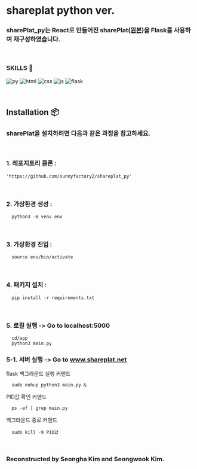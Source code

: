 # shareplat python ver.
### sharePlat_py는 React로 만들어진 sharePlat([원본](https://gitlab.com/sunnyfactory2/shareplat))을 Flask를 사용하여 재구성하였습니다.

</br>

### SKILLS 🚀 

![py](https://img.shields.io/badge/Python-3776AB?style=for-the-badge&logo=python&logoColor=white) ![html](https://img.shields.io/badge/HTML-239120?style=for-the-badge&logo=html5&logoColor=white) ![css](https://img.shields.io/badge/CSS-239120?&style=for-the-badge&logo=css3&logoColor=white) ![js](https://img.shields.io/badge/JavaScript-F7DF1E?style=for-the-badge&logo=JavaScript&logoColor=white) ![flask](https://img.shields.io/badge/Flask-000000?style=for-the-badge&logo=flask&logoColor=white)

</br>

## Installation 📦


### sharePlat을 설치하려면 다음과 같은 과정을 참고하세요.
</br>

### 1. 레포지토리 클론 :
```
'https://github.com/sunnyfactory2/shareplat_py'
```
</br>

### 2. 가상환경 생성 :
```
  python3 -m venv env
```
</br>

### 3. 가상환경 진입 :
```
  source env/bin/activate
```
</br>

### 4. 패키지 설치 :
```
  pip install -r requirements.txt
```
</br>

### 5. 로컬 실행 -> Go to localhost:5000
```
  cd/app
  python3 main.py 
```
### 5-1. 서버 실행 ->  Go to www.shareplat.net
flask 백그라운드 실행 커맨드
```
  sudo nohup python3 main.py &
```
PID값 확인 커맨드
```
  ps -ef | grep main.py
```
백그라운드 종료 커맨드
```
  sudo kill -9 PID값
```

<br/>

### Reconstructed by Seongha Kim and Seongwook Kim.
